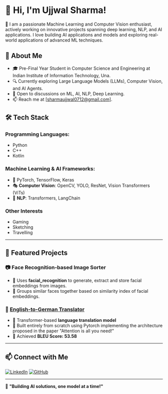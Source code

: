 # 👋 Hi, I'm Ujjwal Sharma!  

🎯 I am a passionate Machine Learning and Computer Vision enthusiast, actively working on innovative projects spanning deep learning, NLP, and AI applications. I love building AI applications and models and exploring real-world applications of advanced ML techniques.

## 🚀 About Me  
- 🎓 Pre-Final Year Student in Computer Science and Engineering at Indian Institute of Information Technology, Una.
- 🔍 Currently exploring Large Language Models (LLMs), Computer Vision, and AI Agents.  
- 💬 Open to discussions on ML, AI, NLP, Deep Learning.
- 📫 Reach me at [sharmaujjwal0712@gmail.com].

## 🛠️ Tech Stack  
### **Programming Languages:**
- Python
- C++
- Kotlin
  
### **Machine Learning & AI Frameworks:** 
- 🤖 PyTorch, TensorFlow, Keras  
- 🎭 **Computer Vision**: OpenCV, YOLO, ResNet, Vision Transformers (ViTs)  
- 🧠 **NLP**: Transformers, LangChain

### **Other Interests**  
- Gaming
- Sketching
- Travelling
  
---

## 📌 Featured Projects  

### 📷 **Face Recognition-based Image Sorter**  
- 🔹 Uses **facial_recognition** to generate, extract and store facial embeddings from images.
- 🔹 Groups similar faces together based on similarity index of facial embeddings.

### 📝 **[English-to-German Translator](https://github.com/Translator)**  
- 🔹 Transformer-based **language translation model**  
- 🔹 Built entirely from scratch using Pytorch implementing the architecture proposed in the paper "Attention is all you need!"
- 🔹 Achieved **BLEU Score: 53.58**  

---
## 📫 Connect with Me  
[![LinkedIn](https://img.shields.io/badge/LinkedIn-0077B5?style=flat-square&logo=linkedin&logoColor=white)](https://www.linkedin.com/in/ujjwalsharma07/)   [![GitHub](https://img.shields.io/badge/GitHub-100000?style=flat-square&logo=github&logoColor=white)](https://github.com/Ujjwal0712)   

---

🚀 **"Building AI solutions, one model at a time!"**  


<!--
**Ujjwal0712/Ujjwal0712** is a ✨ _special_ ✨ repository because its `README.md` (this file) appears on your GitHub profile.

Here are some ideas to get you started:

- 🔭 I’m currently working on ...
- 🌱 I’m currently learning ...
- 👯 I’m looking to collaborate on ...
- 🤔 I’m looking for help with ...
- 💬 Ask me about ...
- 📫 How to reach me: ...
- 😄 Pronouns: ...
- ⚡ Fun fact: ...
-->
